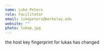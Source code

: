 ```yaml
---
name: Luke Peters
role: Facilitator
email: lukepeters@berkeley.edu
website: "" 
photo: lukep.jpg
---
```


the host key fingerprint for lukas has changed